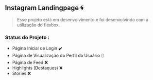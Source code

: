 ## Instagram Landingpage :cyclone:

> Esse projeto está em desenvolvimento e foi desenvolvindo com a utilização do flexbox.


### Status do Projeto :

- Página Inicial de Login :heavy_check_mark:
- Página de Visualização do Perfil do Usuário :computer_mouse:
- Página de Feed :x:
- Highlights (Destaques) :x:
- Stories :x: